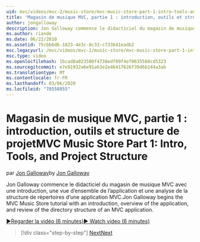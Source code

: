 ```yaml
---
uid: mvc/videos/mvc-2/music-store/mvc-music-store-part-1-intro-tools-and-project-structure
title: 'Magasin de musique MVC, partie 1 : introduction, outils et structure de projet | Microsoft Docs'
author: jongalloway
description: Jon Galloway commence le didacticiel du magasin de musique MVC avec une introduction, une vue d’ensemble de l’application et un examen de la structure de répertoires d’un WC MVC...
ms.author: riande
ms.date: 06/22/2010
ms.assetid: 75cbb6d6-1823-4e3c-8c33-c733641eadb2
msc.legacyurl: /mvc/videos/mvc-2/music-store/mvc-music-store-part-1-intro-tools-and-project-structure
msc.type: video
ms.openlocfilehash: 1bcad8a023500f4738edf09f4ef0635588cd5323
ms.sourcegitcommit: e7e91932a6e91a63e2e46417626f39d6b244a3ab
ms.translationtype: MT
ms.contentlocale: fr-FR
ms.lasthandoff: 03/06/2020
ms.locfileid: "78558855"
---
```

# <a name="mvc-music-store-part-1-intro-tools-and-project-structure"></a><span data-ttu-id="600f9-103">Magasin de musique MVC, partie 1 : introduction, outils et structure de projet</span><span class="sxs-lookup"><span data-stu-id="600f9-103">MVC Music Store Part 1: Intro, Tools, and Project Structure</span></span>

<span data-ttu-id="600f9-104">par [Jon Galloway](https://github.com/jongalloway)</span><span class="sxs-lookup"><span data-stu-id="600f9-104">by [Jon Galloway](https://github.com/jongalloway)</span></span>

<span data-ttu-id="600f9-105">Jon Galloway commence le didacticiel du magasin de musique MVC avec une introduction, une vue d’ensemble de l’application et une analyse de la structure de répertoires d’une application MVC.</span><span class="sxs-lookup"><span data-stu-id="600f9-105">Jon Galloway begins the MVC Music Store tutorial with an introduction, overview of the application, and review of the directory structure of an MVC application.</span></span>

[<span data-ttu-id="600f9-106">&#9654;Regarder la vidéo (6 minutes)</span><span class="sxs-lookup"><span data-stu-id="600f9-106">&#9654; Watch video (6 minutes)</span></span>](https://channel9.msdn.com/Blogs/ASP-NET-Site-Videos/mvc-music-store-part-1-intro-tools-and-project-structure)

> [!div class="step-by-step"]
> [<span data-ttu-id="600f9-107">Next</span><span class="sxs-lookup"><span data-stu-id="600f9-107">Next</span></span>](mvc-music-store-part-2-controllers.md)

